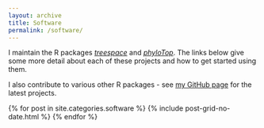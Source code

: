 ```yaml
---
layout: archive
title: Software
permalink: /software/
---
```


I maintain the R packages <a href="https://cran.r-project.org/web/packages/treespace/index.html" target="_blank">*treespace*</a>
and <a href="https://cran.r-project.org/web/packages/phyloTop/index.html" target="_blank">*phyloTop*</a>.
The links below give some more detail about each of these projects and how to get started using them.

I also contribute to various other R packages - see <a href="https://github.com/MichelleKendall" target="_blank">my GitHub page</a> for the latest projects.

<div class="tiles">
{% for post in site.categories.software %}
  {% include post-grid-no-date.html %}
{% endfor %}
</div><!-- /.tiles -->

